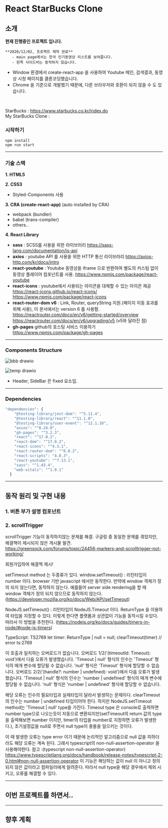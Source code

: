 # React StarBucks Clone
## 소개

**현재 진행중인 프로젝트 입니다.**


```
**2020/12/02, 프로젝트 제작 완료**
   - main page에서는 한국 인기동영상 리스트를 보여줍니다.
   - 왼쪽 사이드바는 동작하지 않습니다.

```

- Window 환경에서 create-react-app 을 사용하여 Youtube 메인, 검색결과, 동영상 시청 페이지를 클론코딩했습니다.
- Chrome 을 기준으로 개발했기 때문에, 다른 브라우저와 호환이 되지 않을 수 도 있습니다.



<br>

StarBucks : https://www.starbucks.co.kr/index.do <br>
My StarBucks Clone : 


### 시작하기	
```
npm install
npm run start
```

 ---

### 기술 스택 
**1. HTML5**

**2. CSS3**
 - Styled-Components 사용 

**3. CRA (create-react-app)**
(auto installed by CRA)
- webpack (bundler)
- babel (trans-compiler)
- others.. 

**4. React Library**
- **sass** : SCSS를 사용을 위한 라이브러리
   https://sass-lang.com/documentation/js-api
   <br>
- **axios** : youtube API 를 사용을 위한 HTTP 통신 라이브러리
   https://axios-http.com/kr/docs/intro
   <br>
- **react-youtube** : Youtube 동영상을 iframe 으로 반환하여 별도의 커스텀 없이 동영상 플레이어 컴포넌트를 사용.
   https://www.npmjs.com/package/react-youtube
   <br>
- **react-icons** : youtube에서 사용되는 아이콘을 대체할 수 있는 아이콘 제공
   https://react-icons.github.io/react-icons/ 
   https://www.npmjs.com/package/react-icons 
   <br>
- **react-router-dom v6** : Link, Router, queryString 지원.(페이지 이동 효과를 위해 사용), 이 문서에서는 version 6 를 사용함.
   https://reactrouter.com/docs/en/v6/getting-started/overview
   https://reactrouter.com/docs/en/v6/upgrading/v5 (v5와 달라진 점)
   <br>
- **gh-pages** github의 호스팅 서비스 이용하기
   https://www.npmjs.com/package/gh-pages
   <br>

---

### Components Structure
![bbb drawio](https://user-images.githubusercontent.com/34260967/143530854-28281361-5657-4324-8de8-052ba67ddfb5.png)

![temp drawio](https://user-images.githubusercontent.com/34260967/143534852-296c94f5-3b6f-4561-b51d-ba20a0a0f26f.png)
- Header, SideBar 은 fixed 요소임.

---

### Dependencies
```javascript
"dependencies": {
    "@testing-library/jest-dom": "^5.11.4",
    "@testing-library/react": "^11.1.0",
    "@testing-library/user-event": "^12.1.10",
    "axios": "^0.24.0",
    "gh-pages": "^3.2.3",
    "react": "^17.0.2",
    "react-dom": "^17.0.2",
    "react-icons": "^4.3.1",
    "react-router-dom": "^6.0.2",
    "react-scripts": "4.0.3",
    "react-youtube": "^7.13.1",
    "sass": "^1.43.4",
    "web-vitals": "^1.0.1"
  }
```
---

## 동작 원리 및 구현 내용

### 1. 버튼 부가 설명 컴포넌트


### 2. scrollTrigger 

scrollTrigger 기능이 동작하지않는 문제를 해결.
구글링 중 동일한 문제를 겪었지만, 해결책이 제시되지 않은 게시물 발견.
https://greensock.com/forums/topic/24456-markers-and-scrolltrigger-not-working/

회원가입하여 해결책 제시!



setTimeout method 는 두종류가 있다.
window.setTimeout() : 리턴타입이 number 이다.
browser 기반 javascript 에서만 동작한다. 만약에 window 객체가 정의 되지 않는다면, 동작하지 않는다. 예를들어 server side rendering을 할 때 window 객체가 정의 되지 않으므로 동작하지 않는다.
(https://developer.mozilla.org/ko/docs/Web/API/setTimeout)

NodeJS.setTimeout() : 리턴타입이 NodeJS.Timeout 이다.
ReturnType<typeof setTimeout> 을 이용하여 타입을 지정할 수 있다. 이렇게 한다면 플랫폼과 상관없이 기능을 동작시킬 수있다. 따라서 이 방법을 추천한다.
(https://nodejs.org/ko/docs/guides/timers-in-node/#node-js-timers)

TypeScript: TS2769
let timer: ReturnType<typeof setTimeout> | null = null;
clearTimeout(timer)  // error ts:2769

이 호출과 일치하는 오버로드가 없습니다.
  오버로드 1/2('(timeoutId: Timeout): void')에서 다음 오류가 발생했습니다.
    'Timeout | null' 형식의 인수는 'Timeout' 형식의 매개 변수에 할당될 수 없습니다.
      'null' 형식은 'Timeout' 형식에 할당할 수 없습니다.
  오버로드 2/2('(handle?: number | undefined): void')에서 다음 오류가 발생했습니다.
    'Timeout | null' 형식의 인수는 'number | undefined' 형식의 매개 변수에 할당될 수 없습니다.
      'null' 형식은 'number | undefined' 형식에 할당할 수 없습니다.

해당 오류는 인수의 필요타입과 실제타입이 달라서 발생하는 문제이다.
clearTimeout의 인수는 number | undefined 타입이어야 한다.
하지만 NodeJS.setTimeout method는 'Timeout | null' type을 가진다. 
Timeout type 은 console로 출력하면 number type으로 나오는듯이 자동으로 변환되지만(setTimeout의 return 값의 type을 출력해보면 number 이지만, timer의 타입을 number로 지정하면 오류가 발생한다.), 초기설정값을 null로 주면서 null type이 충돌을 일으키는 것이다.

이 때 발생한 오류는 type error 이기 때문에 논리적인 알고리즘으로 null 값을 피하더라도 해당 오류는 계속 된다. 그래서 typescript의 non-null-assertion-operator 을 사용해야한다.
참고 :(typescript non-null-assertion-operator) https://www.typescriptlang.org/docs/handbook/release-notes/typescript-2-0.html#non-null-assertion-operator
이 기능은 해당하는 값이 null 이 아니고 정의되지 않은 값이라고 컴파일러에게 알려준다. 따라서 null type을 해당 경우에서 제외 시키고, 오류를 해결할 수 있다.

---

## 이번 프로젝트를 하면서..



---

## 향후 계획


